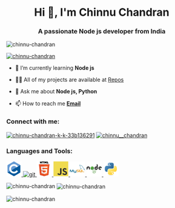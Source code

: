 <h1 align="center">Hi 👋, I'm Chinnu Chandran</h1>
<h3 align="center">A passionate Node js developer from India</h3>

<p align="left"> <img src="https://komarev.com/ghpvc/?username=chinnu-chandran&label=Profile%20views&color=0e75b6&style=flat" alt="chinnu-chandran" /> </p>

<p align="left"> <a href="https://github.com/ryo-ma/github-profile-trophy"><img src="https://github-profile-trophy.vercel.app/?username=chinnu-chandran" alt="chinnu-chandran" /></a> </p>

- 🌱 I’m currently learning **Node js**

- 👨‍💻 All of my projects are available at [Repos](https://github.com/chinnu-chandran?tab=repositories)

- 💬 Ask me about **Node js, Python**

- 📫 How to reach me **[Email](chinnuchandran272@gmail.com)**

<h3 align="left">Connect with me:</h3>
<p align="left">
<a href="https://linkedin.com/in/chinnu-chandran-k-k-33b136291" target="blank"><img align="center" src="https://raw.githubusercontent.com/rahuldkjain/github-profile-readme-generator/master/src/images/icons/Social/linked-in-alt.svg" alt="chinnu-chandran-k-k-33b136291" height="30" width="40" /></a>
<a href="https://instagram.com/chinnu__chandran" target="blank"><img align="center" src="https://raw.githubusercontent.com/rahuldkjain/github-profile-readme-generator/master/src/images/icons/Social/instagram.svg" alt="chinnu__chandran" height="30" width="40" /></a>
</p>

<h3 align="left">Languages and Tools:</h3>
<p align="left"> <a href="https://www.cprogramming.com/" target="_blank" rel="noreferrer"> <img src="https://raw.githubusercontent.com/devicons/devicon/master/icons/c/c-original.svg" alt="c" width="40" height="40"/> </a> <a href="https://git-scm.com/" target="_blank" rel="noreferrer"> <img src="https://www.vectorlogo.zone/logos/git-scm/git-scm-icon.svg" alt="git" width="40" height="40"/> </a> <a href="https://www.w3.org/html/" target="_blank" rel="noreferrer"> <img src="https://raw.githubusercontent.com/devicons/devicon/master/icons/html5/html5-original-wordmark.svg" alt="html5" width="40" height="40"/> </a> <a href="https://developer.mozilla.org/en-US/docs/Web/JavaScript" target="_blank" rel="noreferrer"> <img src="https://raw.githubusercontent.com/devicons/devicon/master/icons/javascript/javascript-original.svg" alt="javascript" width="40" height="40"/> </a> <a href="https://www.mysql.com/" target="_blank" rel="noreferrer"> <img src="https://raw.githubusercontent.com/devicons/devicon/master/icons/mysql/mysql-original-wordmark.svg" alt="mysql" width="40" height="40"/> </a> <a href="https://nodejs.org" target="_blank" rel="noreferrer"> <img src="https://raw.githubusercontent.com/devicons/devicon/master/icons/nodejs/nodejs-original-wordmark.svg" alt="nodejs" width="40" height="40"/> </a> <a href="https://www.python.org" target="_blank" rel="noreferrer"> <img src="https://raw.githubusercontent.com/devicons/devicon/master/icons/python/python-original.svg" alt="python" width="40" height="40"/> </a> </p>

<p><img align="left" src="https://github-readme-stats.vercel.app/api/top-langs?username=chinnu-chandran&show_icons=true&locale=en&layout=compact" alt="chinnu-chandran" /></p>

<p>&nbsp;<img align="center" src="https://github-readme-stats.vercel.app/api?username=chinnu-chandran&show_icons=true&locale=en" alt="chinnu-chandran" /></p>

<p><img align="center" src="https://github-readme-streak-stats.herokuapp.com/?user=chinnu-chandran&" alt="chinnu-chandran" /></p>

